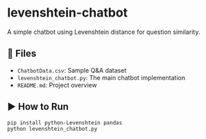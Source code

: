 # levenshtein-chatbot
A simple chatbot using Levenshtein distance for question similarity.

## 📁 Files

- `ChatbotData.csv`: Sample Q&A dataset
- `levenshtein_chatbot.py`: The main chatbot implementation
- `README.md`: Project overview

## ▶️ How to Run

```bash
pip install python-Levenshtein pandas
python levenshtein_chatbot.py
